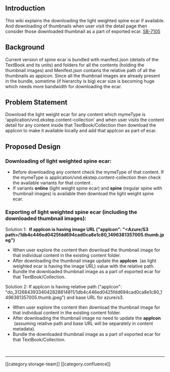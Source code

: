 
## Introduction
This wiki explains the downloading the light weighted spine ecar if available. And downloading of thumbnails when user visit the detail page then consider those downloaded thumbnail as a part of exported ecar. [SB-7105](https://project-sunbird.atlassian.net/browse/SB-7105)


## Background
Current version of spine ecar is bundled with manifest.json (details of the TextBook and its units) and folders for all the contents (holding the thumbnail images) and Menifest.json contains the relative path of all the thumbnails as appicon. Since all the thumbnail images are already present in the bundle, sometime (if hierarchy is big) ecar size is becoming huge which needs more bandwidth for downloading the ecar. 


## Problem Statement
Download the light weight ecar for any content which mymeType is 'application/vnd.ekstep.content-collection' and when user visits the content detail for any content inside that TextBook/Collection then download the appIcon to make it available locally and add that appIcon as part of ecar.


## Proposed Design

### Downloading of light weighted spine ecar:

* Before downloading any content check the mymeType of that content. If the mymeType is application/vnd.ekstep.content-collection then check the available variants for that content .
* If variants  **online**  (light weight spine ecar) and  **spine**  (regular spine with thumbnail images) is available then download the light weight spine ecar.


### Exporting of light weighted spine ecar (including the downloaded thumbnail images):
Solution 1:  **If appIcon is having image URL ("appIcon": "<Azure/S3 path>/1db4c446ed0425fdd694cad0ca8e1c80_1496381357005.thumb.jpeg")** 
* When user explore the content then download the thumbnail image for that individual content in the existing content folder.
* After downloading the thumbnail image update the  **appIcon**  (as light weighted ecar is having the image URL) value with the relative path. 
* Bundle the downloaded thumbnail image as a part of exported ecar for that TextBook/Collection.

Solution 2: If appIcon is having relative path ("appIcon": "do_31268439334042828814811/1db4c446ed0425fdd694cad0ca8e1c80_1496381357005.thumb.jpeg") and base URL for azure/s3.
* When user explore the content then download the thumbnail image for that individual content in the existing content folder.
* After downloading the thumbnail image no need to update the  **appIcon**  (assuming relative path and base URL will be separately in content metadata).
* Bundle the downloaded thumbnail image as a part of exported ecar for that TextBook/Collection.



   







*****

[[category.storage-team]] 
[[category.confluence]] 
